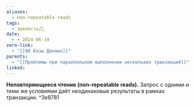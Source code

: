 ```yaml
---
aliases:
  - non-repeatable reads
tags:
  - зрелость/🌱
date:
  - - 2024-06-19
zero-link:
  - "[[00 Базы Данных]]"
parents:
  - "[[Проблемы при параллельном выполнении нескольких транзакций]]"
linked:
---
```

**Неповторяющееся чтение (non-repeatable reads).** Запрос с одними и теми же условиями даёт неодинаковые результаты в рамках транзакции. ^3e8781
